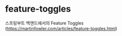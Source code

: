 # feature-toggles
스프링부트 백엔드에서의 Feature Toggles (https://martinfowler.com/articles/feature-toggles.html)
